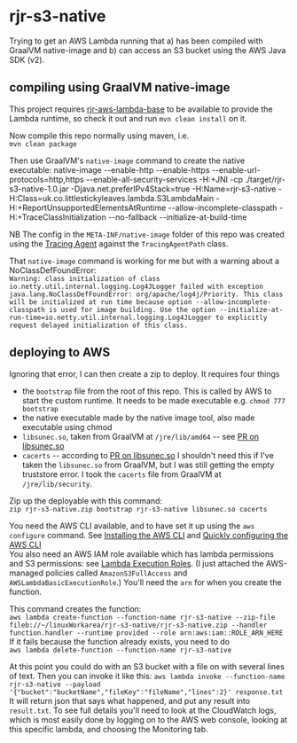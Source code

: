 # rjr-s3-native

Trying to get an AWS Lambda running that a) has been compiled with GraalVM native-image and
b) can access an S3 bucket using the AWS Java SDK (v2).

## compiling using GraalVM native-image
This project requires [rjr-aws-lambda-base](https://github.com/annesadleir/rjr-aws-lambda-base) 
to be available to provide the Lambda runtime, so check it out and run `mvn clean install` on it.

Now compile this repo normally using maven, i.e.  
`mvn clean package`  

Then use GraalVM's `native-image` command to create the native executable:
native-image --enable-http --enable-https --enable-url-protocols=http,https --enable-all-security-services -H:+JNI -cp ./target/rjr-s3-native-1.0.jar -Djava.net.preferIPv4Stack=true -H:Name=rjr-s3-native -H:Class=uk.co.littlestickyleaves.lambda.S3LambdaMain -H:+ReportUnsupportedElementsAtRuntime --allow-incomplete-classpath -H:+TraceClassInitialization --no-fallback --initialize-at-build-time

NB The config in the `META-INF/native-image` folder of this repo was created using the [Tracing Agent](https://medium.com/graalvm/introducing-the-tracing-agent-simplifying-graalvm-native-image-configuration-c3b56c486271) 
against the `TracingAgentPath` class.

That `native-image` command is working for me but with a warning about a NoClassDefFoundError:  
`Warning: class initialization of class io.netty.util.internal.logging.Log4JLogger failed with exception java.lang.NoClassDefFoundError: org/apache/log4j/Priority. This class will be initialized at run time because option --allow-incomplete-classpath is used for image building. Use the option --initialize-at-run-time=io.netty.util.internal.logging.Log4JLogger to explicitly request delayed initialization of this class.`

## deploying to AWS
Ignoring that error, I can then create a zip to deploy.  It requires four things
* the `bootstrap` file from the root of this repo.  This is called by AWS to start the custom runtime.
It needs to be made executable e.g. `chmod 777 bootstrap`
* the native executable made by the native image tool, also made executable using chmod
* `libsunec.so`, taken from GraalVM at `/jre/lib/amd64` -- see [PR on libsunec.so](https://github.com/oracle/graal/pull/1604/files) 
* `cacerts` -- according to [PR on libsunec.so](https://github.com/oracle/graal/pull/1604/files)
I shouldn't need this if I've taken the `libsunec.so` from GraalVM, but I was still getting the empty truststore error.
I took the `cacerts` file from GraalVM at `/jre/lib/security`.

Zip up the deployable with this command:  
`zip rjr-s3-native.zip bootstrap rjr-s3-native libsunec.so cacerts`

You need the AWS CLI available, and to have set it up using the `aws configure` command. 
See [Installing the AWS CLI](https://docs.aws.amazon.com/cli/latest/userguide/cli-chap-install.html) 
and [Quickly configuring the AWS CLI](https://docs.aws.amazon.com/cli/latest/userguide/cli-chap-configure.html#cli-quick-configuration)  
You also need an AWS IAM role available which has lambda permissions and S3 permissions: see [Lambda Execution Roles](https://docs.aws.amazon.com/lambda/latest/dg/lambda-intro-execution-role.html). 
(I just attached the AWS-managed policies called `AmazonS3FullAccess` and `AWSLambdaBasicExecutionRole`.) 
You'll need the `arn` for when you create the function.  

This command creates the function:     
`aws lambda create-function --function-name rjr-s3-native --zip-file fileb://~/linuxWorkarea/rjr-s3-native/rjr-s3-native.zip --handler function.handler --runtime provided --role arn:aws:iam::ROLE_ARN_HERE`  
If it fails because the function already exists, you need to do  
`aws lambda delete-function --function-name rjr-s3-native`

At this point you could do with an S3 bucket with a file on with several lines of text. 
Then you can invoke it like this:
`aws lambda invoke --function-name rjr-s3-native --payload '{"bucket":"bucketName","fileKey":"fileName","lines":2}' response.txt`  
It will return json that says what happened, and put any result into `result.txt`. 
To see full details you'll need to look at the CloudWatch logs, which is most easily done by logging
on to the AWS web console, looking at this specific lambda, and choosing the Monitoring tab.

